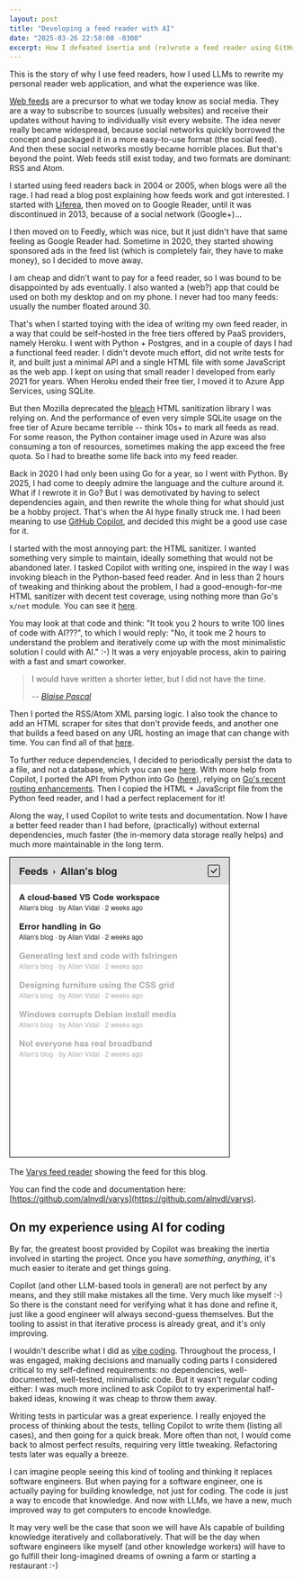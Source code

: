 ```yaml
---
layout: post
title: "Developing a feed reader with AI"
date: "2025-03-26 22:58:00 -0300"
excerpt: How I defeated inertia and (re)wrote a feed reader using GitHub Copilot.
---
```


This is the story of why I use feed readers, how I used LLMs to rewrite my personal reader web application, and what the experience was like.

[Web feeds](https://en.wikipedia.org/wiki/Web_feed) are a precursor to what we today know as social media. They are a way to subscribe to sources (usually websites) and receive their updates without having to individually visit every website. The idea never really became widespread, because social networks quickly borrowed the concept and packaged it in a more easy-to-use format (the social feed). And then these social networks mostly became horrible places. But that's beyond the point. Web feeds still exist today, and two formats are dominant: RSS and Atom.

I started using feed readers back in 2004 or 2005, when blogs were all the rage. I had read a blog post explaining how feeds work and got interested. I started with [Liferea](https://en.wikipedia.org/wiki/Liferea), then moved on to Google Reader, until it was discontinued in 2013, because of a social network (Google+)...

I then moved on to Feedly, which was nice, but it just didn't have that same feeling as Google Reader had. Sometime in 2020, they started showing sponsored ads in the feed list (which is completely fair, they have to make money), so I decided to move away.

I am cheap and didn't want to pay for a feed reader, so I was bound to be disappointed by ads eventually. I also wanted a (web?) app that could be used on both my desktop and on my phone. I never had too many feeds: usually the number floated around 30.

That's when I started toying with the idea of writing my own feed reader, in a way that could be self-hosted in the free tiers offered by PaaS providers, namely Heroku. I went with Python + Postgres, and in a couple of days I had a functional feed reader. I didn't devote much effort, did not write tests for it, and built just a minimal API and a single HTML file with some JavaScript as the web app. I kept on using that small reader I developed from early 2021 for years. When Heroku ended their free tier, I moved it to Azure App Services, using SQLite.

But then Mozilla deprecated the [bleach](https://github.com/mozilla/bleach) HTML sanitization library I was relying on. And the performance of even very simple SQLite usage on the free tier of Azure became terrible -- think 10s+ to mark all feeds as read. For some reason, the Python container image used in Azure was also consuming a ton of resources, sometimes making the app exceed the free quota. So I had to breathe some life back into my feed reader.

Back in 2020 I had only been using Go for a year, so I went with Python. By 2025, I had come to deeply admire the language and the culture around it. What if I rewrote it in Go? But I was demotivated by having to select dependencies again, and then rewrite the whole thing for what should just be a hobby project. That's when the AI hype finally struck me. I had been meaning to use [GitHub Copilot](https://github.com/features/copilot), and decided this might be a good use case for it.

I started with the most annoying part: the HTML sanitizer. I wanted something very simple to maintain, ideally something that would not be abandoned later. I tasked Copilot with writing one, inspired in the way I was invoking bleach in the Python-based feed reader. And in less than 2 hours of tweaking and thinking about the problem, I had a good-enough-for-me HTML sanitizer with decent test coverage, using nothing more than Go's `x/net` module. You can see it [here](https://github.com/alnvdl/varys/blob/main/internal/fetch/sanitize.go).

You may look at that code and think: "It took you 2 hours to write 100 lines of code with AI???", to which I would reply: "No, it took me 2 hours to understand the problem and iteratively come up with the most minimalistic solution I could with AI." :-) It was a very enjoyable process, akin to pairing with a fast and smart coworker.

> I would have written a shorter letter, but I did not have the time.
>
> -- [*Blaise Pascal*](https://en.wikiquote.org/wiki/Blaise_Pascal)

Then I ported the RSS/Atom XML parsing logic. I also took the chance to add an HTML scraper for sites that don't provide feeds, and another one that builds a feed based on any URL hosting an image that can change with time. You can find all of that [here](https://github.com/alnvdl/varys/tree/main/internal/fetch).

To further reduce dependencies, I decided to periodically persist the data to a file, and not a database, which you can see [here](https://github.com/alnvdl/varys/tree/main/internal/list/mem). With more help from Copilot, I ported the API from Python into Go ([here](https://github.com/alnvdl/varys/tree/main/internal/web)), relying on [Go's recent routing enhancements](https://go.dev/blog/routing-enhancements). Then I copied the HTML + JavaScript file from the Python feed reader, and I had a perfect replacement for it!

Along the way, I used Copilot to write tests and documentation. Now I have a better feed reader than I had before, (practically) without external dependencies, much faster (the in-memory data storage really helps) and much more maintainable in the long term.

![The Varys feed reader showing the feed for this blog.](/assets/img/varys_screenshot.png)
<p class="caption">
The <a href="https://github.com/alnvdl/varys">Varys feed reader</a> showing the feed for this blog.
</p>

You can find the code and documentation here: [https://github.com/alnvdl/varys](https://github.com/alnvdl/varys).

## On my experience using AI for coding

By far, the greatest boost provided by Copilot was breaking the inertia involved in starting the project. Once you have *something*, *anything*, it's much easier to iterate and get things going.

Copilot (and other LLM-based tools in general) are not perfect by any means, and they still make mistakes all the time. Very much like myself :-) So there is the constant need for verifying what it has done and refine it, just like a good engineer will always second-guess themselves. But the tooling to assist in that iterative process is already great, and it's only improving.

I wouldn't describe what I did as [vibe coding](https://en.wikipedia.org/wiki/Vibe_coding). Throughout the process, I was engaged, making decisions and manually coding parts I considered critical to my self-defined requirements: no dependencies, well-documented, well-tested, minimalistic code. But it wasn't regular coding either: I was much more inclined to ask Copilot to try experimental half-baked ideas, knowing it was cheap to throw them away.

Writing tests in particular was a great experience. I really enjoyed the process of thinking about the tests, telling Copilot to write them (listing all cases), and then going for a quick break. More often than not, I would come back to almost perfect results, requiring very little tweaking. Refactoring tests later was equally a breeze.

I can imagine people seeing this kind of tooling and thinking it replaces software engineers. But when paying for a software engineer, one is actually paying for building knowledge, not just for coding. The code is just a way to encode that knowledge. And now with LLMs, we have a new, much improved way to get computers to encode knowledge.

It may very well be the case that soon we will have AIs capable of building knowledge iteratively and collaboratively. That will be the day when software engineers like myself (and other knowledge workers) will have to go fulfill their long-imagined dreams of owning a farm or starting a restaurant :-)
